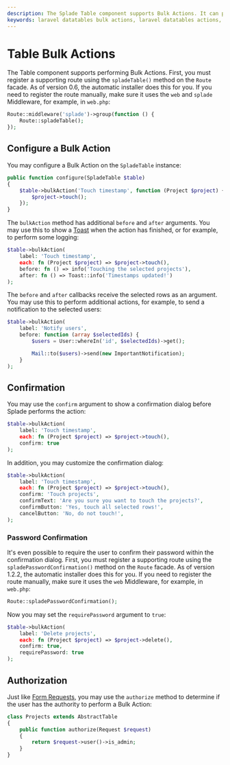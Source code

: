 ```yaml
---
description: The Splade Table component supports Bulk Actions. It can perform the action on the selected rows, on all rows on the current page, or on all rows on all pages.
keywords: laravel datatables bulk actions, laravel datatables actions, laravel table bulk action, laravel tables bulk action
---
```


# Table Bulk Actions

The Table component supports performing Bulk Actions. First, you must register a supporting route using the `spladeTable()` method on the `Route` facade. As of version 0.6, the automatic installer does this for you. If you need to register the route manually, make sure it uses the `web` and `splade` Middleware, for example, in `web.php`:

```php
Route::middleware('splade')->group(function () {
    Route::spladeTable();
});
```

## Configure a Bulk Action

You may configure a Bulk Action on the `SpladeTable` instance:

```php
public function configure(SpladeTable $table)
{
    $table->bulkAction('Touch timestamp', function (Project $project) {
        $project->touch();
    });
}
```

The `bulkAction` method has additional `before` and `after` arguments. You may use this to show a [Toast](/toasts.md) when the action has finished, or for example, to perform some logging:

```php
$table->bulkAction(
    label: 'Touch timestamp',
    each: fn (Project $project) => $project->touch(),
    before: fn () => info('Touching the selected projects'),
    after: fn () => Toast::info('Timestamps updated!')
);
```

The `before` and `after` callbacks receive the selected rows as an argument. You may use this to perform additional actions, for example, to send a notification to the selected users:

```php
$table->bulkAction(
    label: 'Notify users',
    before: function (array $selectedIds) {
        $users = User::whereIn('id', $selectedIds)->get();

        Mail::to($users)->send(new ImportantNotification);
    }
);
```

## Confirmation

You may use the `confirm` argument to show a confirmation dialog before Splade performs the action:

```php
$table->bulkAction(
    label: 'Touch timestamp',
    each: fn (Project $project) => $project->touch(),
    confirm: true
);
```

In addition, you may customize the confirmation dialog:

```php
$table->bulkAction(
    label: 'Touch timestamp',
    each: fn (Project $project) => $project->touch(),
    confirm: 'Touch projects',
    confirmText: 'Are you sure you want to touch the projects?',
    confirmButton: 'Yes, touch all selected rows!',
    cancelButton: 'No, do not touch!',
);
```

### Password Confirmation

It's even possible to require the user to confirm their password within the confirmation dialog. First, you must register a supporting route using the `spladePasswordConfirmation()` method on the `Route` facade. As of version 1.2.2, the automatic installer does this for you. If you need to register the route manually, make sure it uses the `web` Middleware, for example, in `web.php`:

```php
Route::spladePasswordConfirmation();
```

Now you may set the `requirePassword` argument to `true`:

```php
$table->bulkAction(
    label: 'Delete projects',
    each: fn (Project $project) => $project->delete(),
    confirm: true,
    requirePassword: true
);
```

## Authorization

Just like [Form Requests](https://laravel.com/docs/10.x/validation#authorizing-form-requests), you may use the `authorize` method to determine if the user has the authority to perform a Bulk Action:

```php
class Projects extends AbstractTable
{
    public function authorize(Request $request)
    {
        return $request->user()->is_admin;
    }
}
```
